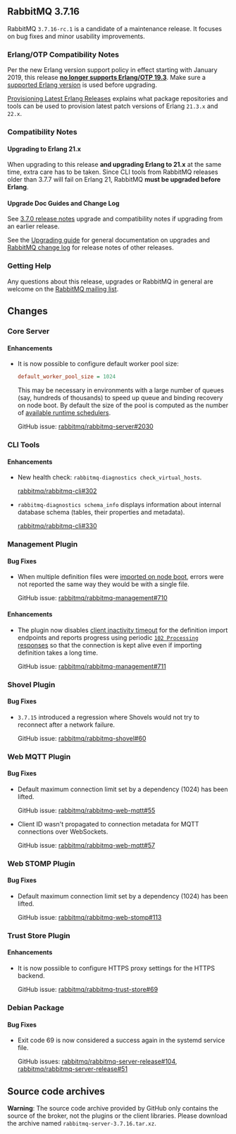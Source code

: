 ## RabbitMQ 3.7.16

RabbitMQ `3.7.16-rc.1` is a candidate of a maintenance release. It focuses on bug fixes and minor usability improvements.

### Erlang/OTP Compatibility Notes

Per the new Erlang version support policy in effect starting with January 2019,
this release [**no longer supports Erlang/OTP 19.3**](https://groups.google.com/d/msg/rabbitmq-users/G4UJ9zbIYHs/qCeyjkjyCQAJ).
Make sure a [supported Erlang version](https://www.rabbitmq.com/which-erlang.html) is used before upgrading.

[Provisioning Latest Erlang Releases](https://www.rabbitmq.com/which-erlang.html#erlang-repositories) explains
what package repositories and tools can be used to provision latest patch versions of Erlang `21.3.x` and `22.x`.

### Compatibility Notes

#### Upgrading to Erlang 21.x

When upgrading to this release **and upgrading Erlang to 21.x** at the same time, extra care has to be taken.
Since CLI tools from RabbitMQ releases older than 3.7.7 will fail on Erlang 21,
RabbitMQ **must be upgraded before Erlang**.

#### Upgrade Doc Guides and Change Log

See [3.7.0 release notes](https://github.com/rabbitmq/rabbitmq-server/releases/tag/v3.7.0) upgrade
and compatibility notes if upgrading from an earlier release.

See the [Upgrading guide](http://www.rabbitmq.com/upgrade.html) for general documentation on upgrades
and [RabbitMQ change log](http://www.rabbitmq.com/changelog.html) for release notes of other releases.

### Getting Help

Any questions about this release, upgrades or RabbitMQ in general are welcome on the
[RabbitMQ mailing list](https://groups.google.com/forum/#!forum/rabbitmq-users).


## Changes

### Core Server

#### Enhancements

 * It is now possible to configure default worker pool size:

   ``` ini
   default_worker_pool_size = 1024
   ```

   This may be necessary in environments with a large number of queues (say, hundreds of thousands)
   to speed up queue and binding recovery on node boot. By default the size of the pool is
   computed as the number of [available runtime schedulers](https://www.rabbitmq.com/runtime.html).

   GitHub issue: [rabbitmq/rabbitmq-server#2030](https://github.com/rabbitmq/rabbitmq-server/issues/2030)

### CLI Tools

#### Enhancements

 * New health check: `rabbitmq-diagnostics check_virtual_hosts`.

   [rabbitmq/rabbitmq-cli#302](https://github.com/rabbitmq/rabbitmq-cli/issues/302)

 * `rabbitmq-diagnostics schema_info` displays information about internal database schema
   (tables, their properties and metadata).

   [rabbitmq/rabbitmq-cli#330](https://github.com/rabbitmq/rabbitmq-cli/issues/330)

### Management Plugin

#### Bug Fixes

 * When multiple definition files were [imported on node boot](https://www.rabbitmq.com/management.html#load-definitions), errors were not reported
   the same way they would be with a single file.

   GitHub issue: [rabbitmq/rabbitmq-management#710](https://github.com/rabbitmq/rabbitmq-management/pull/710)

#### Enhancements

 * The plugin now disables [client inactivity timeout](https://www.rabbitmq.com/management.html#advanced-options) for the definition import endpoints and reports
   progress using periodic [`102 Processing` responses](https://httpstatuses.com/102) so that the connection is kept alive even if importing
   definition takes a long time.

   GitHub issue: [rabbitmq/rabbitmq-management#711](https://github.com/rabbitmq/rabbitmq-management/pull/711)

### Shovel Plugin

#### Bug Fixes

 * `3.7.15` introduced a regression where Shovels would not try to reconnect after a network
   failure.

   GitHub issue: [rabbitmq/rabbitmq-shovel#60](https://github.com/rabbitmq/rabbitmq-shovel/issues/60)


### Web MQTT Plugin

#### Bug Fixes

 * Default maximum connection limit set by a dependency (1024) has been lifted.

   GitHub issue: [rabbitmq/rabbitmq-web-mqtt#55](https://github.com/rabbitmq/rabbitmq-web-mqtt/issues/55)

 * Client ID wasn't propagated to connection metadata for MQTT connections over WebSockets.

   GitHub issue: [rabbitmq/rabbitmq-web-mqtt#57](https://github.com/rabbitmq/rabbitmq-web-mqtt/issues/57)


### Web STOMP Plugin

#### Bug Fixes

 * Default maximum connection limit set by a dependency (1024) has been lifted.

   GitHub issue: [rabbitmq/rabbitmq-web-stomp#113](https://github.com/rabbitmq/rabbitmq-web-stomp/issues/113)


### Trust Store Plugin

#### Enhancements

 * It is now possiible to configure HTTPS proxy settings for the HTTPS backend.

   GitHub issue: [rabbitmq/rabbitmq-trust-store#69](https://github.com/rabbitmq/rabbitmq-trust-store/issues/69)


### Debian Package

#### Bug Fixes

 * Exit code 69 is now considered a success again in the systemd service file.

   GitHub issues: [rabbitmq/rabbitmq-server-release#104](https://github.com/rabbitmq/rabbitmq-server-release/pull/104), [rabbitmq/rabbitmq-server-release#51](https://github.com/rabbitmq/rabbitmq-server-release/issues/51)


## Source code archives

**Warning**: The source code archive provided by GitHub only contains the source of the broker,
not the plugins or the client libraries. Please download the archive named `rabbitmq-server-3.7.16.tar.xz`.
